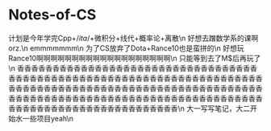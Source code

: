 # Notes-of-CS
计划是今年学完Cpp+/*ita*/+微积分+线代+概率论+离散\n
好想去蹭数学系的课啊orz.\n
emmmmmmm\n
为了CS放弃了Dota+Rance10也是蛮拼的\n
好想玩Rance10啊啊啊啊啊啊啊啊啊啊啊啊啊啊啊啊啊啊啊\n
只能等到去了M$后再玩了\n
香香香香香香香香香香香香香香香香香香香香香香香香香香香香香香香香香香香香香香香香香香香香香香香香香香香香香香香香香香香香香香香香香香香香香香香香香香香香香香香香香香香香香香香香香香香香香香香香香香香香香香香香香香香香香香香香香香香香香香香香香香香香香香香香香香香香香香香香香香香香香香香香香香香香香香香香香香香香香香香香香香香香香香\n
大一写写笔记，大二开始水一些项目yeah\n
